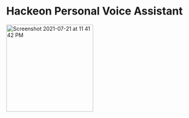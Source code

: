 # Hackeon Personal Voice Assistant
<img width="230" alt="Screenshot 2021-07-21 at 11 41 42 PM" src="https://user-images.githubusercontent.com/61555936/126538868-a6556bdd-64ed-4e7a-9969-c92b8db0bde3.png">
